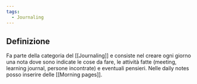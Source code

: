 ```yaml
---
tags:
  - Journaling
---
```



## Definizione
Fa parte della categoria del [[Journaling]] e consiste nel creare ogni giorno una nota dove sono indicate le cose da fare, le attività fatte (meeting, learning journal, persone incontrate) e eventuali pensieri.
Nelle daily notes posso inserire delle [[Morning pages]].
